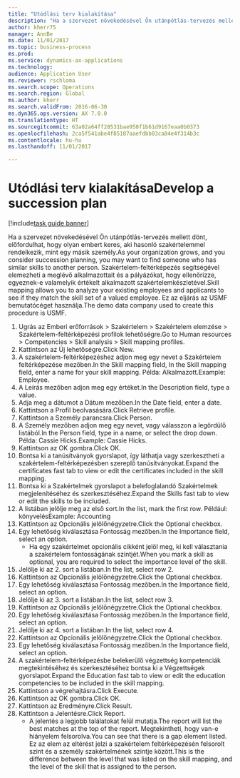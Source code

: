 ```yaml
--- 
title: "Utódlási terv kialakítása"
description: "Ha a szervezet növekedésével Ön utánpótlás-tervezés mellett dönt, előfordulhat, hogy olyan embert keres, aki hasonló szakértelemmel rendelkezik, mint egy másik személy."
author: kherr75
manager: AnnBe
ms.date: 11/01/2017
ms.topic: business-process
ms.prod: 
ms.service: dynamics-ax-applications
ms.technology: 
audience: Application User
ms.reviewer: rschloma
ms.search.scope: Operations
ms.search.region: Global
ms.author: kherr
ms.search.validFrom: 2016-06-30
ms.dyn365.ops.version: AX 7.0.0
ms.translationtype: HT
ms.sourcegitcommit: 63a02a64ff28531bae950f1b61d9167eaa0b0373
ms.openlocfilehash: 2ca5f541abe4f85187aaefdbb03ca84e4f314b3c
ms.contentlocale: hu-hu
ms.lasthandoff: 11/01/2017

---
```

# <a name="develop-a-succession-plan"></a><span data-ttu-id="5a112-103">Utódlási terv kialakítása</span><span class="sxs-lookup"><span data-stu-id="5a112-103">Develop a succession plan</span></span>

[!include[task guide banner](../../includes/task-guide-banner.md)]

<span data-ttu-id="5a112-104">Ha a szervezet növekedésével Ön utánpótlás-tervezés mellett dönt, előfordulhat, hogy olyan embert keres, aki hasonló szakértelemmel rendelkezik, mint egy másik személy.</span><span class="sxs-lookup"><span data-stu-id="5a112-104">As your organization grows, and you consider succession planning, you may want to find someone who has similar skills to another person.</span></span>  <span data-ttu-id="5a112-105">Szakértelem-feltérképezés segítségével elemezheti a meglévő alkalmazottait és a pályázókat, hogy ellenőrizze, egyeznek-e valamelyik értékelt alkalmazott szakértelemkészletével.</span><span class="sxs-lookup"><span data-stu-id="5a112-105">Skill mapping allows you to analyze your existing employees and applicants to see if they match the skill set of a valued employee.</span></span> <span data-ttu-id="5a112-106">Ez az eljárás az USMF bemutatócéget használja.</span><span class="sxs-lookup"><span data-stu-id="5a112-106">The demo data company used to create this procedure is USMF.</span></span>

1. <span data-ttu-id="5a112-107">Ugrás az Emberi erőforrások > Szakértelem > Szakértelem elemzése > Szakértelem-feltérképezési profilok lehetőségre.</span><span class="sxs-lookup"><span data-stu-id="5a112-107">Go to Human resources > Competencies > Skill analysis > Skill mapping profiles.</span></span>
2. <span data-ttu-id="5a112-108">Kattintson az Új lehetőségre.</span><span class="sxs-lookup"><span data-stu-id="5a112-108">Click New.</span></span>
3. <span data-ttu-id="5a112-109">A szakértelem-feltérképezéshez adjon meg egy nevet a Szakértelem feltérképezése mezőben.</span><span class="sxs-lookup"><span data-stu-id="5a112-109">In the Skill mapping field, In the Skill mapping field, enter a name for your skill mapping.</span></span>  <span data-ttu-id="5a112-110">Példa: Alkalmazott.</span><span class="sxs-lookup"><span data-stu-id="5a112-110">Example: Employee.</span></span>
4. <span data-ttu-id="5a112-111">A Leírás mezőben adjon meg egy értéket.</span><span class="sxs-lookup"><span data-stu-id="5a112-111">In the Description field, type a value.</span></span>
5. <span data-ttu-id="5a112-112">Adja meg a dátumot a Dátum mezőben.</span><span class="sxs-lookup"><span data-stu-id="5a112-112">In the Date field, enter a date.</span></span>
6. <span data-ttu-id="5a112-113">Kattintson a Profil beolvasására.</span><span class="sxs-lookup"><span data-stu-id="5a112-113">Click Retrieve profile.</span></span>
7. <span data-ttu-id="5a112-114">Kattintson a Személy parancsra.</span><span class="sxs-lookup"><span data-stu-id="5a112-114">Click Person.</span></span>
8. <span data-ttu-id="5a112-115">A Személy mezőben adjon meg egy nevet, vagy válasszon a legördülő listából.</span><span class="sxs-lookup"><span data-stu-id="5a112-115">In the Person field, type in a name, or select the drop down.</span></span>  <span data-ttu-id="5a112-116">Példa: Cassie Hicks.</span><span class="sxs-lookup"><span data-stu-id="5a112-116">Example: Cassie Hicks.</span></span>
9. <span data-ttu-id="5a112-117">Kattintson az OK gombra.</span><span class="sxs-lookup"><span data-stu-id="5a112-117">Click OK.</span></span>
10. <span data-ttu-id="5a112-118">Bontsa ki a tanúsítványok gyorslapot, így láthatja vagy szerkesztheti a szakértelem-feltérképezésben szereplő tanúsítványokat.</span><span class="sxs-lookup"><span data-stu-id="5a112-118">Expand the certificates fast tab to view or edit the certificates included in the skill mapping.</span></span>
11. <span data-ttu-id="5a112-119">Bontsa ki a Szakértelmek gyorslapot a belefoglalandó Szakértelmek megjelenítéséhez és szerkesztéséhez.</span><span class="sxs-lookup"><span data-stu-id="5a112-119">Expand the Skills fast tab to view or edit the skills to be included.</span></span>
12. <span data-ttu-id="5a112-120">A listában jelölje meg az első sort.</span><span class="sxs-lookup"><span data-stu-id="5a112-120">In the list, mark the first row.</span></span>  <span data-ttu-id="5a112-121">Például: könyvelés</span><span class="sxs-lookup"><span data-stu-id="5a112-121">Example:  Accounting</span></span>
13. <span data-ttu-id="5a112-122">Kattintson az Opcionális jelölőnégyzetre.</span><span class="sxs-lookup"><span data-stu-id="5a112-122">Click the Optional checkbox.</span></span>
14. <span data-ttu-id="5a112-123">Egy lehetőség kiválasztása Fontosság mezőben.</span><span class="sxs-lookup"><span data-stu-id="5a112-123">In the Importance field, select an option.</span></span>
    * <span data-ttu-id="5a112-124">Ha egy szakértelmet opcionális cikként jelöl meg, ki kell választania a szakértelem fontosságának szintjét.</span><span class="sxs-lookup"><span data-stu-id="5a112-124">When you mark a skill as optional, you are required to select the importance level of the skill.</span></span>  
15. <span data-ttu-id="5a112-125">Jelölje ki az 2. sort a listában.</span><span class="sxs-lookup"><span data-stu-id="5a112-125">In the list, select row 2.</span></span>
16. <span data-ttu-id="5a112-126">Kattintson az Opcionális jelölőnégyzetre.</span><span class="sxs-lookup"><span data-stu-id="5a112-126">Click the Optional checkbox.</span></span>
17. <span data-ttu-id="5a112-127">Egy lehetőség kiválasztása Fontosság mezőben.</span><span class="sxs-lookup"><span data-stu-id="5a112-127">In the Importance field, select an option.</span></span>
18. <span data-ttu-id="5a112-128">Jelölje ki az 3. sort a listában.</span><span class="sxs-lookup"><span data-stu-id="5a112-128">In the list, select row 3.</span></span>
19. <span data-ttu-id="5a112-129">Kattintson az Opcionális jelölőnégyzetre.</span><span class="sxs-lookup"><span data-stu-id="5a112-129">Click the Optional checkbox.</span></span>
20. <span data-ttu-id="5a112-130">Egy lehetőség kiválasztása Fontosság mezőben.</span><span class="sxs-lookup"><span data-stu-id="5a112-130">In the Importance field, select an option.</span></span>
21. <span data-ttu-id="5a112-131">Jelölje ki az 4. sort a listában.</span><span class="sxs-lookup"><span data-stu-id="5a112-131">In the list, select row 4.</span></span>
22. <span data-ttu-id="5a112-132">Kattintson az Opcionális jelölőnégyzetre.</span><span class="sxs-lookup"><span data-stu-id="5a112-132">Click the Optional checkbox.</span></span>
23. <span data-ttu-id="5a112-133">Egy lehetőség kiválasztása Fontosság mezőben.</span><span class="sxs-lookup"><span data-stu-id="5a112-133">In the Importance field, select an option.</span></span>
24. <span data-ttu-id="5a112-134">A szakértelem-feltérképezésbe belekerülő végzettség kompetenciák megtekintéséhez és szerkesztéséhez bontsa ki a Végzettségek gyorslapot.</span><span class="sxs-lookup"><span data-stu-id="5a112-134">Expand the Education fast tab to view or edit the education competencies to be included in the skill mapping.</span></span>
25. <span data-ttu-id="5a112-135">Kattintson a végrehajtásra.</span><span class="sxs-lookup"><span data-stu-id="5a112-135">Click Execute.</span></span>
26. <span data-ttu-id="5a112-136">Kattintson az OK gombra.</span><span class="sxs-lookup"><span data-stu-id="5a112-136">Click OK.</span></span>
27. <span data-ttu-id="5a112-137">Kattintson az Eredményre.</span><span class="sxs-lookup"><span data-stu-id="5a112-137">Click Result.</span></span>
28. <span data-ttu-id="5a112-138">Kattintson a Jelentésre.</span><span class="sxs-lookup"><span data-stu-id="5a112-138">Click Report.</span></span>
    * <span data-ttu-id="5a112-139">A jelentés a legjobb találatokat felül mutatja.</span><span class="sxs-lookup"><span data-stu-id="5a112-139">The report will list the best matches at the top of the report.</span></span>  <span data-ttu-id="5a112-140">Megtekintheti, hogy van-e hiányelem felsorolva.</span><span class="sxs-lookup"><span data-stu-id="5a112-140">You can see that there is a gap element listed.</span></span>  <span data-ttu-id="5a112-141">Ez az elem az eltérést jelzi a szakértelem feltérképezésén felsorolt szint és a személy szakértelmének szintje között.</span><span class="sxs-lookup"><span data-stu-id="5a112-141">This is the difference between the level that was listed on the skill mapping, and the level of the skill that is assigned to the person.</span></span>  



